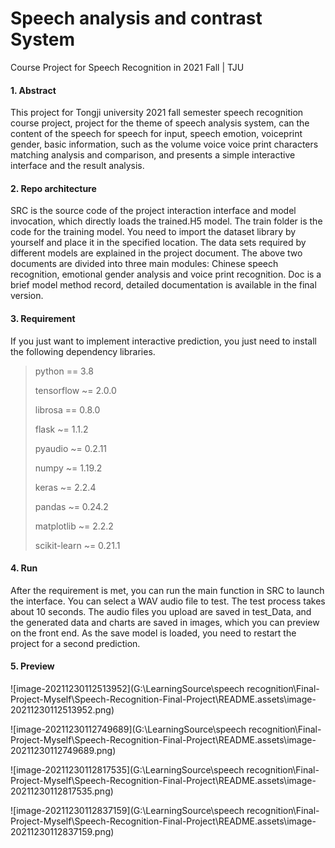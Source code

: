 # Speech analysis and contrast System

Course Project for Speech Recognition in 2021 Fall | TJU



#### 1. Abstract

This project for Tongji university 2021 fall semester speech recognition course project, project for the theme of speech analysis system, can the content of the speech for speech for input, speech emotion, voiceprint gender, basic information, such as the volume voice voice print characters matching analysis and comparison, and presents a simple interactive interface and the result analysis.

#### 2. Repo architecture

SRC is the source code of the project interaction interface and model invocation, which directly loads the trained.H5 model. The train folder is the code for the training model. You need to import the dataset library by yourself and place it in the specified location. The data sets required by different models are explained in the project document. The above two documents are divided into three main modules: Chinese speech recognition, emotional gender analysis and voice print recognition. Doc is a brief model method record, detailed documentation is available in the final version.

#### 3. Requirement

If you just want to implement interactive prediction, you just need to install the following dependency libraries.

> python == 3.8
>
> tensorflow ~= 2.0.0
>
> librosa == 0.8.0
>
> flask ~= 1.1.2
>
> pyaudio ~= 0.2.11
>
> numpy ~= 1.19.2
>
> keras ~= 2.2.4
>
> pandas ~= 0.24.2
>
> matplotlib ~= 2.2.2
>
> scikit-learn ~= 0.21.1

#### 4. Run

After the requirement is met, you can run the main function in SRC to launch the interface. You can select a WAV audio file to test. The test process takes about 10 seconds. The audio files you upload are saved in test_Data, and the generated data and charts are saved in images, which you can preview on the front end. As the save model is loaded, you need to restart the project for a second prediction.

#### 5. Preview

![image-20211230112513952](G:\LearningSource\speech recognition\Final-Project-Myself\Speech-Recognition-Final-Project\README.assets\image-20211230112513952.png)

![image-20211230112749689](G:\LearningSource\speech recognition\Final-Project-Myself\Speech-Recognition-Final-Project\README.assets\image-20211230112749689.png)

![image-20211230112817535](G:\LearningSource\speech recognition\Final-Project-Myself\Speech-Recognition-Final-Project\README.assets\image-20211230112817535.png)

![image-20211230112837159](G:\LearningSource\speech recognition\Final-Project-Myself\Speech-Recognition-Final-Project\README.assets\image-20211230112837159.png)











